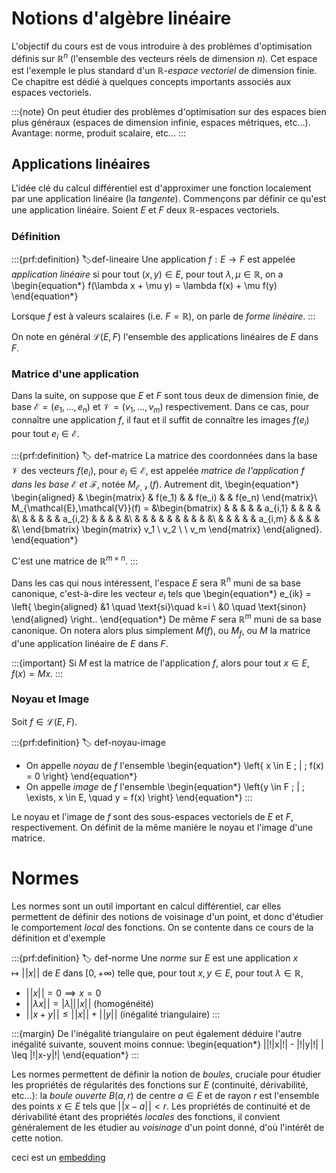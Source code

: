 # Notions d'algèbre linéaire

L'objectif du cours est de vous introduire à des problèmes d'optimisation définis sur $\mathbb{R}^n$ (l'ensemble des vecteurs réels de dimension $n$). Cet espace est l'exemple le plus standard d'un *$\mathbb{R}$-espace vectoriel* de dimension finie. Ce chapitre est dédié à quelques concepts importants associés aux espaces vectoriels.

:::{note}
On peut étudier des problèmes d'optimisation sur des espaces bien plus généraux (espaces de dimension infinie, espaces métriques, etc...).  Avantage: norme, produit scalaire, etc...
:::


## Applications linéaires

L'idée clé du calcul différentiel est d'approximer une fonction localement par une application linéaire (la *tangente*). Commençons par définir ce qu'est une application linéaire.
Soient $E$ et $F$ deux $\mathbb{R}$-espaces vectoriels.

### Définition

:::{prf:definition}
:label:def-lineaire
Une application $f:E \to F$ est appelée *application linéaire* si pour tout $(x,y) \in E$, pour tout $\lambda,\mu \in \mathbb{R}$, on a
\begin{equation*}
    f(\lambda x + \mu y) = \lambda f(x) + \mu f(y)
\end{equation*}

Lorsque $f$ est à valeurs scalaires (i.e. $F = \mathbb{R}$), on parle de *forme linéaire*.
:::

On note en général $\mathcal{L}(E,F)$ l'ensemble des applications linéaires de $E$ dans $F$.

### Matrice d'une application

Dans la suite, on suppose que $E$ et $F$ sont tous deux de dimension finie, de base $\mathcal{E} = (e_1, \ldots, e_n)$ et $\mathcal{V} = (v_1,\ldots,v_m)$ respectivement. Dans ce cas, pour connaître une application $f$, il faut et il suffit de connaître les images $f(e_i)$ pour tout $e_i \in \mathcal{E}$.

:::{prf:definition}
:label: def-matrice
La matrice des coordonnées dans la base $\mathcal{V}$ des vecteurs $f(e_i)$, pour $e_i \in \mathcal{E}$, est appelée *matrice de l'application $f$ dans les base $\mathcal{E}$ et $\mathcal{F}$*, notée $M_{\mathcal{E},\mathcal{V}}(f)$. Autrement dit,
\begin{equation*}
    \begin{aligned}
        & \begin{matrix} & f(e_1) & & f(e_i) & & f(e_n) \end{matrix}\\
        M_{\mathcal{E},\mathcal{V}}(f) = &\begin{bmatrix}
                & & & & & a_{i,1} & & & & &\\
                & & & & & a_{i,2} & & & & &\\
                & & & & & & & & & &\\
                & & & & & a_{i,m} & & & & &\\
            \end{bmatrix}
        \begin{matrix} v_1 \\ v_2 \\ \\ v_m \end{matrix} 
    \end{aligned}.
\end{equation*}

C'est une matrice de $\mathbb{R}^{m \times n}$.
:::


Dans les cas qui nous intéressent, l'espace $E$ sera $\mathbb{R}^n$ muni de sa base canonique, c'est-à-dire les vecteur $e_i$ tels que
\begin{equation*}
    e_{ik} = \left\{ \begin{aligned} &1 \quad \text{si}\quad  k=i \\ &0 \quad \text{sinon} \end{aligned} \right..
\end{equation*}
De même $F$ sera $\mathbb{R}^m$ muni de sa base canonique. On notera alors plus simplement $M(f)$, ou $M_f$, ou $M$ la matrice d'une application linéaire de $E$ dans $F$. 

:::{important}
Si $M$ est la matrice de l'application $f$, alors pour tout $x \in E$, $f(x) = Mx$.
:::


### Noyau et Image

Soit $f \in \mathcal{L}(E,F)$.

:::{prf:definition}
:label: def-noyau-image
- On appelle *noyau* de $f$ l'ensemble
\begin{equation*}
    \left\{ x \in E \; | \; f(x) = 0 \right\}
\end{equation*}
- On appelle *image* de $f$ l'ensemble
\begin{equation*}
    \left\{y \in F \; | \; \exists\, x \in E, \quad y = f(x) \right\}
\end{equation*}
:::

Le noyau et l'image de $f$ sont des sous-espaces vectoriels de $E$ et $F$, respectivement. On définit de la même manière le noyau et l'image d'une matrice.


# Normes

Les normes sont un outil important en calcul différentiel, car elles permettent de définir des notions de voisinage d'un point, et donc d'étudier le comportement *local* des fonctions. On se contente dans ce cours de la définition et d'exemple

:::{prf:definition}
:label: def-norme
Une *norme* sur $E$ est une application $x \mapsto |\!| x |\!|$ de $E$ dans $[0,+\infty)$ telle que, pour tout $x,y \in E$, pour tout $\lambda \in \mathbb{R}$,
- $|\!| x |\!| = 0 \implies x = 0$
- $|\!| \lambda x |\!| = |\lambda| |\!| x|\!|$ (homogénéité)
- $|\!| x + y |\!| \leq |\!|x|\!| + |\!|y|\!|$ (inégalité triangulaire)
:::

:::{margin}
De l'inégalité triangulaire on peut également déduire l'autre inégalité suivante, souvent moins connue:
\begin{equation*}
    ||\!|x|\!| - |\!|y|\!| | \leq |\!|x-y|\!|
\end{equation*}
:::

Les normes permettent de définir la notion de *boules*, cruciale pour étudier les propriétés de régularités des fonctions sur $E$ (continuité, dérivabilité, etc...): la *boule ouverte* $B(a,r)$ de centre $a \in E$ et de rayon $r$ est l'ensemble des points $x \in E$ tels que $|\!|x-a|\!| < r$. Les propriétés de continuité et de dérivabilité étant des propriétés *locales* des fonctions, il convient généralement de les étudier au *voisinage* d'un point donné, d'où l'intérêt de cette notion.

ceci est un [embedding](#def-norme)

